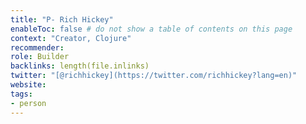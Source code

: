 ```yaml
---
title: "P- Rich Hickey"
enableToc: false # do not show a table of contents on this page
context: "Creator, Clojure"
recommender:
role: Builder
backlinks: length(file.inlinks) 
twitter: "[@richhickey](https://twitter.com/richhickey?lang=en)"
website:
tags:
- person
---
```



